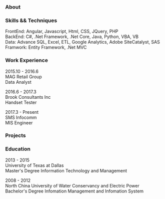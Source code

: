 ### About

### Skills && Techniques
FrontEnd: Angular, Javascript, Html, CSS, JQuery, PHP<br/>
BackEnd: C#, .Net Framework, .Net Core, Java, Python, VBA, VB<br/>
Data: Advance SQL, Excel, ETL, Google Analytics, Adobe SiteCatalyst, SAS<br/>
Framwork: Entity Framework, .Net MVC<br/>

### Work Experience
2015.10 - 2016.6<br/>
MAG Retail Group<br/>
Data Analyst<br/>

2016.6 - 2017.3<br/>
Brook Consultants Inc<br/>
Handset Tester<br/>

2017.3 - Present<br/>
SMS Infocomm<br/>
MIS Engineer<br/>

### Projects

### Education
2013 - 2015<br/>
University of Texas at Dallas<br/>
Master's Degree
Information Technology and Management<br/>

2008 - 2012<br/>
North China University of Water Conservancy and Electric Power<br/>
Bachelor's Degree
Infomation Management and Infomation System<br/>
